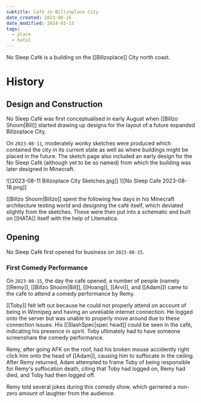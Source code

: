 ```yaml
---
subtitle: Café in Billzoplace City
date_created: 2023-08-16
date_modified: 2024-03-13
tags:
  - place
  - hata1
---
```


No Sleep Café is a building on the [[Billzoplace]] City north coast.

# History

## Design and Construction

No Sleep Café was first conceptualised in early August when [[Billzo Shoom|Bill]] started drawing up designs for the layout of a future expanded Billzoplace City.

On `2023-08-11`, moderately wonky sketches were produced which contained the city in its current state as well as where buildings might be placed in the future. The sketch page also included an early design for the No Sleep Café (although yet to be so named) from which the building was later designed in Minecraft.

![[2023-08-11 Billzoplace City Sketches.jpg]]
![[No Sleep Cafe 2023-08-18.png]]

[[Billzo Shoom|Billzo]] spent the following few days in his Minecraft architecture testing world and designing the café itself, which deviated slightly from the sketches. These were then put into a schematic and built on [[HATA]] itself with the help of Litematica.

## Opening

No Sleep Café first opened for business on `2023-08-15`.

### First Comedy Performance

On `2023-08-15`, the day the café opened, a number of people (namely [[Remy]], [[Billzo Shoom|Bill]], [[Hoang]], [[Arvi]], and [[Adam]]) came to the café to attend a comedy performance by Remy.

[[Toby]] felt left out because he could not properly attend on account of being in Winnipeg and having an unreliable internet connection. He logged onto the server but was unable to properly move around due to these connection issues. His [[SlashSpec|spec head]] could be seen in the café, indicating his presence in spirit. Toby ultimately had to have someone screenshare the comedy performance.

Remy, after going AFK on the roof, had his broken mouse accidently right click him onto the head of [[Adam]], causing him to suffocate in the ceiling. After Remy returned, Adam attempted to frame Toby of being responsible for Remy's suffocation death, citing that Toby had logged on, Remy had died, and Toby had then logged off.

Remy told several jokes during this comedy show, which garnered a non-zero amount of laughter from the audience.
